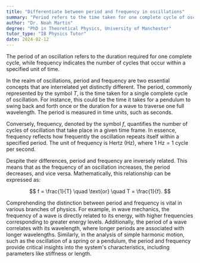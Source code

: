 ```yaml
---
title: "Differentiate between period and frequency in oscillations"
summary: "Period refers to the time taken for one complete cycle of oscillation, while frequency is the number of cycles per unit time."
author: "Dr. Noah Martin"
degree: "PhD in Theoretical Physics, University of Manchester"
tutor_type: "IB Physics Tutor"
date: 2024-02-12
---
```


The period of an oscillation refers to the duration required for one complete cycle, while frequency indicates the number of cycles that occur within a specified unit of time.

In the realm of oscillations, period and frequency are two essential concepts that are interrelated yet distinctly different. The period, commonly represented by the symbol $T$, is the time taken for a single complete cycle of oscillation. For instance, this could be the time it takes for a pendulum to swing back and forth once or the duration for a wave to traverse one full wavelength. The period is measured in time units, such as seconds.

Conversely, frequency, denoted by the symbol $f$, quantifies the number of cycles of oscillation that take place in a given time frame. In essence, frequency reflects how frequently the oscillation repeats itself within a specified period. The unit of frequency is Hertz (Hz), where $1 \text{ Hz} = 1 \text{ cycle per second}$.

Despite their differences, period and frequency are inversely related. This means that as the frequency of an oscillation increases, the period decreases, and vice versa. Mathematically, this relationship can be expressed as:

$$
f = \frac{1}{T} \quad \text{or} \quad T = \frac{1}{f}.
$$

Comprehending the distinction between period and frequency is vital in various branches of physics. For example, in wave mechanics, the frequency of a wave is directly related to its energy, with higher frequencies corresponding to greater energy levels. Additionally, the period of a wave correlates with its wavelength, where longer periods are associated with longer wavelengths. Similarly, in the analysis of simple harmonic motion, such as the oscillation of a spring or a pendulum, the period and frequency provide critical insights into the system's characteristics, including parameters like stiffness or length.
    